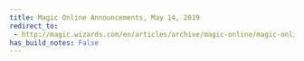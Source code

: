 ```yaml
---
title: Magic Online Announcements, May 14, 2019
redirect_to:
 - http://magic.wizards.com/en/articles/archive/magic-online/magic-online-announcements-may-14-2019
has_build_notes: False
---
```

